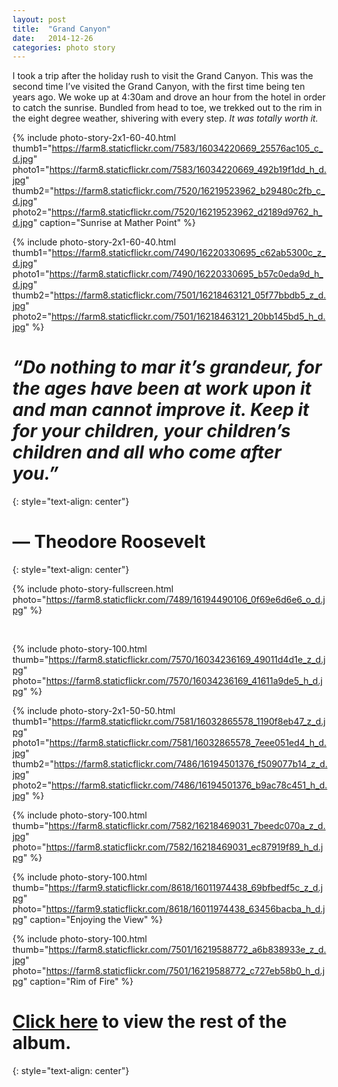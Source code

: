 ```yaml
---
layout: post
title:  "Grand Canyon"
date:   2014-12-26
categories: photo story
---
```

I took a trip after the holiday rush to visit the Grand Canyon. This was the second time I’ve visited the Grand Canyon, with the first time being ten years ago. We woke up at 4:30am and drove an hour from the hotel in order to catch the sunrise. Bundled from head to toe, we trekked out to the rim in the eight degree weather, shivering with every step.  *It was totally worth it.*

{% include photo-story-2x1-60-40.html thumb1="https://farm8.staticflickr.com/7583/16034220669_25576ac105_c_d.jpg" photo1="https://farm8.staticflickr.com/7583/16034220669_492b19f1dd_h_d.jpg" thumb2="https://farm8.staticflickr.com/7520/16219523962_b29480c2fb_c_d.jpg" photo2="https://farm8.staticflickr.com/7520/16219523962_d2189d9762_h_d.jpg" caption="Sunrise at Mather Point" %}

{% include photo-story-2x1-60-40.html thumb1="https://farm8.staticflickr.com/7490/16220330695_c62ab5300c_z_d.jpg" photo1="https://farm8.staticflickr.com/7490/16220330695_b57c0eda9d_h_d.jpg" thumb2="https://farm8.staticflickr.com/7501/16218463121_05f77bbdb5_z_d.jpg" photo2="https://farm8.staticflickr.com/7501/16218463121_20bb145bd5_h_d.jpg" %}

<div class="img-section-divider"></div>

*“Do nothing to mar it’s grandeur, for the ages have been at work upon it and man cannot improve it. Keep it for your children, your children’s children and all who come after you.”*
===
{: style="text-align: center"}

— Theodore Roosevelt
===
{: style="text-align: center"}

<div class="img-section-divider"></div>

{% include photo-story-fullscreen.html photo="https://farm8.staticflickr.com/7489/16194490106_0f69e6d6e6_o_d.jpg" %}

<br>

{% include photo-story-100.html thumb="https://farm8.staticflickr.com/7570/16034236169_49011d4d1e_z_d.jpg" photo="https://farm8.staticflickr.com/7570/16034236169_41611a9de5_h_d.jpg" %}

<div class="img-section-spacer"></div>

{% include photo-story-2x1-50-50.html thumb1="https://farm8.staticflickr.com/7581/16032865578_1190f8eb47_z_d.jpg" photo1="https://farm8.staticflickr.com/7581/16032865578_7eee051ed4_h_d.jpg" thumb2="https://farm8.staticflickr.com/7486/16194501376_f509077b14_z_d.jpg" photo2="https://farm8.staticflickr.com/7486/16194501376_b9ac78c451_h_d.jpg" %}

<div class="img-section-spacer"></div>

{% include photo-story-100.html thumb="https://farm8.staticflickr.com/7582/16218469031_7beedc070a_z_d.jpg" photo="https://farm8.staticflickr.com/7582/16218469031_ec87919f89_h_d.jpg" %}

<div class="img-section-divider"></div>

{% include photo-story-100.html thumb="https://farm9.staticflickr.com/8618/16011974438_69bfbedf5c_z_d.jpg" photo="https://farm9.staticflickr.com/8618/16011974438_63456bacba_h_d.jpg" caption="Enjoying the View" %}

{% include photo-story-100.html thumb="https://farm8.staticflickr.com/7501/16219588772_a6b838933e_z_d.jpg" photo="https://farm8.staticflickr.com/7501/16219588772_c727eb58b0_h_d.jpg" caption="Rim of Fire" %}

<div class="img-section-divider"></div>

[Click here](https://www.flickr.com/photos/wyattlam/sets/72157650057265686/) to view the rest of the album.
===
{: style="text-align: center"}

<br>